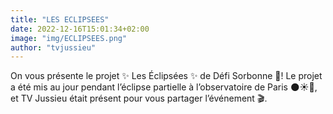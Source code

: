 ```yaml
---
title: "LES ECLIPSEES"
date: 2022-12-16T15:01:34+02:00
image: "img/ECLIPSEES.png"
author: "tvjussieu"
---
```


On vous présente le projet ✨ Les Éclipsées ✨ de Défi Sorbonne 🥇! 
Le projet a été mis au jour pendant l’éclipse partielle à l’observatoire de Paris 🌑☀️🔭, et TV Jussieu était présent pour vous partager l’événement 🎬. 

